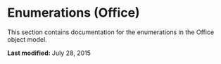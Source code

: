 
# Enumerations (Office)
This section contains documentation for the enumerations in the Office object model.

 **Last modified:** July 28, 2015

